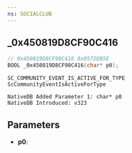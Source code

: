 ```yaml
---
ns: SOCIALCLUB
---
```

## _0x450819D8CF90C416

```c
// 0x450819D8CF90C416 0x0572EB5E
BOOL _0x450819D8CF90C416(char* p0);
```

```
SC_COMMUNITY_EVENT_IS_ACTIVE_FOR_TYPE
ScCommunityEventIsActiveForType

NativeDB Added Parameter 1: char* p0
NativeDB Introduced: v323
```

## Parameters
* **p0**: 